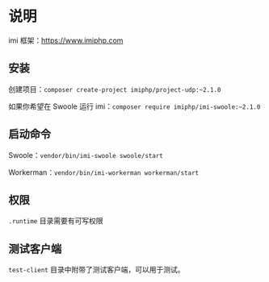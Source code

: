 # 说明

imi 框架：https://www.imiphp.com

## 安装

创建项目：`composer create-project imiphp/project-udp:~2.1.0`

如果你希望在 Swoole 运行 imi：`composer require imiphp/imi-swoole:~2.1.0`

## 启动命令

Swoole：`vendor/bin/imi-swoole swoole/start`

Workerman：`vendor/bin/imi-workerman workerman/start`

## 权限

`.runtime` 目录需要有可写权限

## 测试客户端

`test-client` 目录中附带了测试客户端，可以用于测试。

